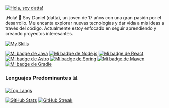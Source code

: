 [![Hola, soy datta!](https://img.shields.io/badge/Hola,%20soy-Datta!-blue?style=for-the-badge&logo=github)](https://github.com/dattavw)

¡Hola! 👋 Soy Daniel (datta), un joven de 17 años con una gran pasión por el desarrollo. Me encanta explorar nuevas tecnologías y dar vida a mis ideas a través del código. Actualmente estoy enfocado en seguir aprendiendo y creando proyectos interesantes.

[![My Skills](https://skillicons.dev/icons?i=java,js,ts,linux,docker,html,css,sass,tailwindcss,react,vue,nextjs,nuxtjs,svelte,nestjs,express,graphql,angular,rxjs,electron,flutter,dart,mongodb,supabase,prisma,firebase,aws,azure,gcp,discordjs,python,kotlin,rust,go,php,laravel,ruby,rails,spring,django,swift,unity,unrealengine,git,github,gitlab,bitbucket,kubernetes,figma,arduino,raspberrypi,vim,neovim,powershell,bash)](https://skillicons.dev)

[![Mi badge de Java](https://img.shields.io/badge/Java-007396?style=for-the-badge&logo=openjdk&logoColor=white)](https://www.java.com)
[![Mi badge de Node.js](https://img.shields.io/badge/Node.js-43853D?style=for-the-badge&logo=nodedotjs&logoColor=white)](https://nodejs.org/es/)
[![Mi badge de React](https://img.shields.io/badge/React-20232A?style=for-the-badge&logo=react&logoColor=61DAFB)](https://react.dev/)
[![Mi badge de Astro](https://img.shields.io/badge/Astro-1A2B33?style=for-the-badge&logo=astro&logoColor=white)](https://astro.build/)
[![Mi badge de Spring](https://img.shields.io/badge/Spring-6DB335?style=for-the-badge&logo=spring&logoColor=white)](https://spring.io/)
[![Mi badge de Maven](https://img.shields.io/badge/Maven-C60E00?style=for-the-badge&logo=apache-maven&logoColor=white)](https://maven.apache.org/)
[![Mi badge de Gradle](https://img.shields.io/badge/Gradle-02303A?style=for-the-badge&logo=gradle&logoColor=white)](https://gradle.org/)

### Lenguajes Predominantes 📊

[![Top Langs](https://github-readme-stats.vercel.app/api/top-langs/?username=dattavw&layout=compact&langs_count=5&theme=dark)](https://github.com/anuraghazra/github-readme-stats)

[![GitHub Stats](https://github-readme-stats.vercel.app/api?username=dattavw&show_icons=true&theme=dark)](https://github.com/anuraghazra/github-readme-stats)
[![GitHub Streak](https://github-readme-streak-stats.herokuapp.com/?user=dattavw&theme=dark)](https://github.com/DenverCoder1/github-readme-streak-stats)

